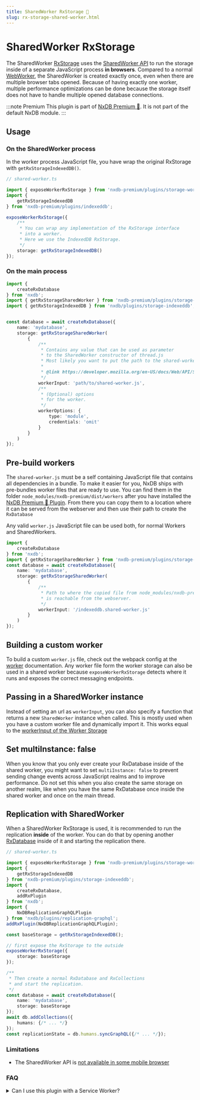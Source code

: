 ```yaml
---
title: SharedWorker RxStorage 👑
slug: rx-storage-shared-worker.html
---
```


# SharedWorker RxStorage 

The SharedWorker [RxStorage](./rx-storage.md) uses the [SharedWorker API](https://developer.mozilla.org/en-US/docs/Web/API/SharedWorker) to run the storage inside of a separate JavaScript process **in browsers**. Compared to a normal [WebWorker](./rx-storage-worker.md), the SharedWorker is created exactly once, even when there are multiple browser tabs opened. Because of having exactly one worker, multiple performance optimizations can be done because the storage itself does not have to handle multiple opened database connections.

:::note Premium
This plugin is part of [NxDB Premium 👑](/premium). It is not part of the default NxDB module.
:::

## Usage

### On the SharedWorker process

In the worker process JavaScript file, you have wrap the original RxStorage with `getRxStorageIndexedDB()`.

```ts
// shared-worker.ts

import { exposeWorkerRxStorage } from 'nxdb-premium/plugins/storage-worker';
import { 
    getRxStorageIndexedDB
} from 'nxdb-premium/plugins/indexeddb';

exposeWorkerRxStorage({
    /**
     * You can wrap any implementation of the RxStorage interface
     * into a worker.
     * Here we use the IndexedDB RxStorage.
     */
    storage: getRxStorageIndexedDB()
});
```

### On the main process

```ts
import {
    createRxDatabase
} from 'nxdb';
import { getRxStorageSharedWorker } from 'nxdb-premium/plugins/storage-worker';
import { getRxStorageIndexedDB } from 'nxdb/plugins/storage-indexeddb';


const database = await createRxDatabase({
    name: 'mydatabase',
    storage: getRxStorageSharedWorker(
        {
            /**
             * Contains any value that can be used as parameter
             * to the SharedWorker constructor of thread.js
             * Most likely you want to put the path to the shared-worker.js file in here.
             * 
             * @link https://developer.mozilla.org/en-US/docs/Web/API/SharedWorker?retiredLocale=de
             */
            workerInput: 'path/to/shared-worker.js',
            /**
             * (Optional) options
             * for the worker.
             */
            workerOptions: {
                type: 'module',
                credentials: 'omit'
            }
        }
    )
});
```

## Pre-build workers

The `shared-worker.js` must be a self containing JavaScript file that contains all dependencies in a bundle.
To make it easier for you, NxDB ships with pre-bundles worker files that are ready to use.
You can find them in the folder `node_modules/nxdb-premium/dist/workers` after you have installed the [NxDB Premium 👑 Plugin](/premium). From there you can copy them to a location where it can be served from the webserver and then use their path to create the `RxDatabase`

Any valid `worker.js` JavaScript file can be used both, for normal Workers and SharedWorkers.


```ts
import {
    createRxDatabase
} from 'nxdb';
import { getRxStorageSharedWorker } from 'nxdb-premium/plugins/storage-worker';
const database = await createRxDatabase({
    name: 'mydatabase',
    storage: getRxStorageSharedWorker(
        {
            /**
             * Path to where the copied file from node_modules/nxdb-premium/dist/workers
             * is reachable from the webserver.
             */
            workerInput: '/indexeddb.shared-worker.js'
        }
    )
});
```

## Building a custom worker

To build a custom `worker.js` file, check out the webpack config at the [worker](./rx-storage-worker.md#building-a-custom-worker) documentation. Any worker file form the worker storage can also be used in a shared worker because `exposeWorkerRxStorage` detects where it runs and exposes the correct messaging endpoints.

## Passing in a SharedWorker instance

Instead of setting an url as `workerInput`, you can also specify a function that returns a new `SharedWorker` instance when called. This is mostly used when you have a custom worker file and dynamically import it.
This works equal to the [workerInput of the Worker Storage](./rx-storage-worker.md#passing-in-a-worker-instance)


## Set multiInstance: false

When you know that you only ever create your RxDatabase inside of the shared worker, you might want to set `multiInstance: false` to prevent sending change events across JavaScript realms and to improve performance. Do not set this when you also create the same storage on another realm, like when you have the same RxDatabase once inside the shared worker and once on the main thread.

## Replication with SharedWorker

When a SharedWorker RxStorage is used, it is recommended to run the replication **inside** of the worker. You can do that by opening another [RxDatabase](./rx-database.md) inside of it and starting the replication there.

```ts
// shared-worker.ts

import { exposeWorkerRxStorage } from 'nxdb-premium/plugins/storage-worker';
import { 
    getRxStorageIndexedDB
} from 'nxdb-premium/plugins/storage-indexeddb';
import {
    createRxDatabase,
    addRxPlugin
} from 'nxdb';
import {
    NxDBReplicationGraphQLPlugin
} from 'nxdb/plugins/replication-graphql';
addRxPlugin(NxDBReplicationGraphQLPlugin);

const baseStorage = getRxStorageIndexedDB();

// first expose the RxStorage to the outside
exposeWorkerRxStorage({
    storage: baseStorage
});

/**
 * Then create a normal RxDatabase and RxCollections
 * and start the replication.
 */
const database = await createRxDatabase({
    name: 'mydatabase',
    storage: baseStorage
});
await db.addCollections({
    humans: {/* ... */}
});
const replicationState = db.humans.syncGraphQL({/* ... */});
```


### Limitations

- The SharedWorker API is [not available in some mobile browser](https://caniuse.com/sharedworkers)

### FAQ

<details>
    <summary>Can I use this plugin with a Service Worker?</summary>
    <div>
    No. A Service Worker <a href="https://developer.mozilla.org/en-US/docs/Web/API/Service_Worker_API">is not the same</a> as a Shared Worker. While you can use NxDB inside of a ServiceWorker, you cannot use the ServiceWorker as a RxStorage that gets accessed by an outside RxDatabase instance.
    </div>
</details>
